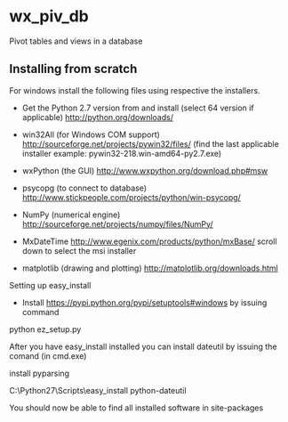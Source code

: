 wx_piv_db
=========

Pivot tables and views in a database



Installing from scratch
-----------------------
For windows install the following files using respective the installers. 

+ Get the Python 2.7 version from and install (select 64 version if applicable) http://python.org/downloads/

+ win32All (for Windows COM support) http://sourceforge.net/projects/pywin32/files/ (find the last applicable installer example: pywin32-218.win-amd64-py2.7.exe)

+ wxPython (the GUI) http://www.wxpython.org/download.php#msw

+ psycopg (to connect to database) http://www.stickpeople.com/projects/python/win-psycopg/

+ NumPy (numerical engine) http://sourceforge.net/projects/numpy/files/NumPy/

+ MxDateTime  http://www.egenix.com/products/python/mxBase/ scroll down to select the msi installer

+ matplotlib (drawing and plotting) http://matplotlib.org/downloads.html

Setting up easy_install

+ Install https://pypi.python.org/pypi/setuptools#windows by issuing command 

python ez_setup.py

After you have easy_install installed you can install dateutil by issuing the comand (in cmd.exe)

install pyparsing

C:\Python27\Scripts\easy_install python-dateutil

You should now be able to find all installed software in site-packages